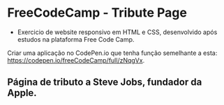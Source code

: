 # FreeCodeCamp - Tribute Page

- Exercicio de website responsivo em HTML e CSS, desenvolvido após estudos na plataforma Free Code Camp.

Criar uma aplicação no CodePen.io que tenha função semelhante a esta: https://codepen.io/freeCodeCamp/full/zNqgVx.

## Página de tributo a Steve Jobs, fundador da Apple.